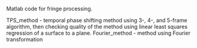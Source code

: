 Matlab code for fringe processing. 

TPS_method - temporal phase shifting method using 3-, 4-, and 5-frame algorithm, then checking quality of the method using linear least squares regression of a surface to a plane.  Fourier_method - method using Fourier transformation
